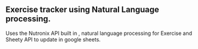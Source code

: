 ## Exercise tracker using Natural Language processing.

Uses the Nutronix API built in , natural language processing for Exercise and Sheety API to update in google sheets.
